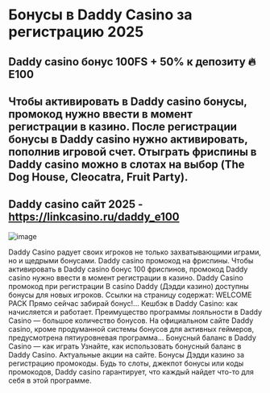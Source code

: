 # Бонусы в Daddy Casino за регистрацию 2025


## Daddy casino бонус 100FS + 50% к депозиту 🔥 E100

## Чтобы активировать в Daddy casino бонусы, промокод нужно ввести в момент регистрации в казино. После регистрации бонусы в Daddy casino нужно активировать, пополнив игровой счет. Отыграть фриспины в Daddy casino можно в слотах на выбор (The Dog House, Cleocatra, Fruit Party).

## Daddy casino сайт 2025 - https://linkcasino.ru/daddy_e100

![image](https://github.com/user-attachments/assets/719866f4-c48f-4018-b004-08922a241bc3)



Daddy Casino радует своих игроков не только захватывающими играми, но и щедрыми бонусами.
Daddy casino промокод на фриспины. Чтобы активировать в Daddy casino бонус 100 фриспинов, промокод Daddy casino нужно ввести в момент регистрации в казино.
Daddy Casino промокод при регистрации
В casino Daddy (Дэдди казино) доступны бонусы для новых игроков. Ссылки на страницу содержат: WELCOME PACK Прямо сейчас забирай бонус!...
Кешбэк в Daddy Casino: как начисляется и работает.
Преимущество программы лояльности в Daddy Casino — большое количество бонусов.
На официальном сайте Daddy casino, кроме продуманной системы бонусов для активных геймеров, предусмотрена пятиуровневая программа...
Бонусный баланс в Daddy Casino — как играть Узнайте, как использовать бонусный баланс в Daddy Casino. Актуальные акции на сайте.
Бонусы Дэдди казино за регистрацию промокоды.
Будь то слоты, джекпот бонусы или коды промокодов, Daddy casino гарантирует, что каждый найдет что-то для себя в этой программе.
